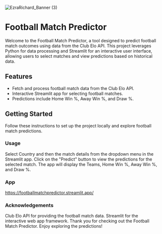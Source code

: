 
![EzraRichard_Banner (3)](https://github.com/ezrarichard/FootballMatchPredictor/assets/125721936/53e09f74-00bc-459d-aed1-8e1d24bc068a)

# Football Match Predictor

Welcome to the Football Match Predictor, a tool designed to predict football match outcomes using data from the Club Elo API. This project leverages Python for data processing and Streamlit for an interactive user interface, allowing users to select matches and view predictions based on historical data.

## Features

- Fetch and process football match data from the Club Elo API.
- Interactive Streamlit app for selecting football matches.
- Predictions include Home Win %, Away Win %, and Draw %.

## Getting Started

Follow these instructions to set up the project locally and explore football match predictions.

### Usage
Select Country and then the match details from the dropdown menu in the Streamlit app.
Click on the "Predict" button to view the predictions for the selected match.
The app will display the Teams, Home Win %, Away Win %, and Draw %.

### App

https://footballmatchpredictor.streamlit.app/

### Acknowledgements
Club Elo API for providing the football match data.
Streamlit for the interactive web app framework.
Thank you for checking out the Football Match Predictor. Enjoy exploring the predictions!
